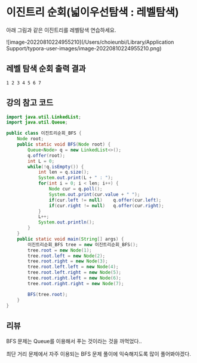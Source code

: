 # 이진트리 순회(넓이우선탐색 : 레벨탐색)

아래 그림과 같은 이진트리를 레벨탐색 연습하세요.

![image-20220810224955210](/Users/choieunbi/Library/Application Support/typora-user-images/image-20220810224955210.png)



## 레벨 탐색 순회 출력 결과

```
1 2 3 4 5 6 7
```



## 강의 참고 코드

```java
import java.util.LinkedList;
import java.util.Queue;

public class 이진트리순회_BFS {
    Node root;
    public static void BFS(Node root) {
        Queue<Node> q = new LinkedList<>();
        q.offer(root);
        int L = 0;
        while(!q.isEmpty()) {
            int len = q.size();
            System.out.print(L + " : ");
            for(int i = 0; i < len; i++) {
                Node cur = q.poll();
                System.out.print(cur.value + " ");
                if(cur.left != null)    q.offer(cur.left);
                if(cur.right != null)   q.offer(cur.right);
            }
            L++;
            System.out.println();
        }
    }
    public static void main(String[] args) {
        이진트리순회_BFS tree = new 이진트리순회_BFS();
        tree.root = new Node(1);
        tree.root.left = new Node(2);
        tree.root.right = new Node(3);
        tree.root.left.left = new Node(4);
        tree.root.left.right = new Node(5);
        tree.root.right.left = new Node(6);
        tree.root.right.right = new Node(7);

        BFS(tree.root);
    }
}
```



## 리뷰

BFS 문제는 Queue를 이용해서 푸는 것이라는 것을 까먹었다..

최단 거리 문제에서 자주 이용되는 BFS 문제 풀이에 익숙해지도록 많이 풀어봐야겠다.